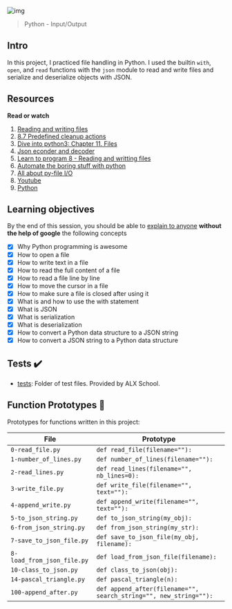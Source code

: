 ![img](https://assets.imaginablefutures.com/media/images/ALX_Logo.max-200x150.png)

> Python - Input/Output

## Intro

In this project, I practiced file handling in Python. I used the builtin `with`,
`open`, and `read` functions with the `json` module to read and write files and
serialize and deserialize objects with JSON.

## Resources

**Read or watch**

1. [Reading and writing files](https://docs.python.org/3/tutorial/inputoutput.html#reading-and-writing-files)
2. [8.7 Predefined cleanup actions](https://docs.python.org/3/tutorial/errors.html#predefined-clean-up-actions)
3. [Dive into python3: Chapter 11. Files](https://histo.ucsf.edu/BMS270/diveintopython3-r802.pdf)
4. [Json econder and decoder](https://docs.python.org/3/library/json.html)
5. [Learn to program 8 - Reading and writting files](https://www.youtube.com/watch?v=EukxMIsNeqU)
6. [Automate the boring stuff with python](https://automatetheboringstuff.com/)
7. [All about py-file I/O](https://techvidvan.com/tutorials/python-file-read-write/s)
8. [Youtube](https://www.youtube.com/results?search_query=python+I%2FO)
9. [Python](https://www.google.com/search?q=python+io)

## Learning objectives

By the end of this session, you should be able to [explain to anyone](https://fs.blog/feynman-learning-technique/) **without the help of google** the following concepts

- [x] Why Python programming is awesome
- [x] How to open a file
- [x] How to write text in a file
- [x] How to read the full content of a file
- [x] How to read a file line by line
- [x] How to move the cursor in a file
- [x] How to make sure a file is closed after using it
- [x] What is and how to use the with statement
- [x] What is JSON
- [x] What is serialization
- [x] What is deserialization
- [x] How to convert a Python data structure to a JSON string
- [x] How to convert a JSON string to a Python data structure

## Tests :heavy_check_mark:

- [tests](./tests): Folder of test files. Provided by ALX School.

## Function Prototypes :floppy_disk:

Prototypes for functions written in this project:

| File                       | Prototype                                                         |
| -------------------------- | ----------------------------------------------------------------- |
| `0-read_file.py`           | `def read_file(filename=""):`                                     |
| `1-number_of_lines.py`     | `def number_of_lines(filename=""):`                               |
| `2-read_lines.py`          | `def read_lines(filename="", nb_lines=0):`                        |
| `3-write_file.py`          | `def write_file(filename="", text=""):`                           |
| `4-append_write.py`        | `def append_write(filename="", text=""):`                         |
| `5-to_json_string.py`      | `def to_json_string(my_obj):`                                     |
| `6-from_json_string.py`    | `def from_json_string(my_str):`                                   |
| `7-save_to_json_file.py`   | `def save_to_json_file(my_obj, filename):`                        |
| `8-load_from_json_file.py` | `def load_from_json_file(filename):`                              |
| `10-class_to_json.py`      | `def class_to_json(obj):`                                         |
| `14-pascal_triangle.py`    | `def pascal_triangle(n):`                                         |
| `100-append_after.py`      | `def append_after(filename="", search_string="", new_string=""):` |
